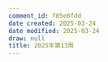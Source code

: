 ```yaml
---
comment_id: f05e0fdd
date created: 2025-03-24
date modified: 2025-03-24
draw: null
title: 2025年第13周
---
```

